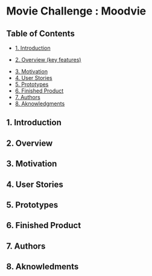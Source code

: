# Movie Challenge : **Moodvie**

## Table of Contents
* [1. Introduction](#1-introduction)
<!-- gio -->
* [2. Overview (key features)](#2-overview)
<!-- gio -->
* [3. Motivation](#3-motivation)
* [4. User Stories](#4-user-stories)
* [5. Prototypes](#5-prototypes)
* [6. Finished Product](#6-finished-product)
* [7. Authors](#7-authors)
* [8. Aknowledgments](#8-aknowledgments)


## 1. Introduction

## 2. Overview

## 3. Motivation

## 4. User Stories

## 5. Prototypes

## 6. Finished Product

## 7. Authors

## 8. Aknowledments

